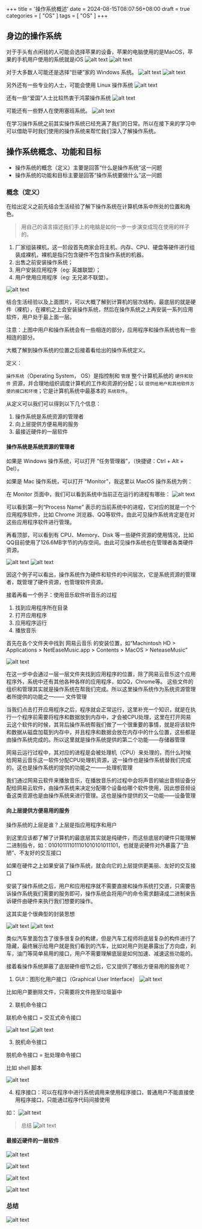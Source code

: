 +++
title = '操作系统概述'
date = 2024-08-15T08:07:56+08:00
draft = true
categories = [ "OS" ]
tags = [ "OS" ]
+++

## 身边的操作系统

对于手头有点闲钱的人可能会选择苹果的设备，苹果的电脑使用的是MacOS，苹果的手机用户使用的系统就是iOS
![alt text](image-15.png)
![alt text](image-16.png)

对于大多数人可能还是选择“巨硬”家的 Windows 系统。
![alt text](image-17.png)
![alt text](image-18.png)

另外还有一些专业的人士，可能会使用 Linux 操作系统
![alt text](image-25.png)

还有一些“爱国”人士比较热衷于鸿蒙操作系统
![alt text](image-19.png)

可能还有一些野人在使用塞班系统。
![alt text](image-20.png)

在学习操作系统之前其实操作系统已经充满了我们的日常。所以在接下来的学习中可以借助平时我们使用的操作系统来帮忙我们深入了解操作系统。

## 操作系统概念、功能和目标

* 操作系统的概念（定义）主要是回答“什么是操作系统”这一问题
* 操作系统的功能和目标主要是回答“操作系统要做什么”这一问题

### 概念（定义）

在给出定义之前先结合生活经验了解下操作系统在计算机体系中所处的位置和角色。

> 用自己的语言描述我们手上的电脑是如何一步一步演变成现在使用的样子的。

1. 厂家组装裸机，这一阶段首先商家会将主机、内存、CPU、硬盘等硬件进行组装成裸机，裸机是指只包含硬件不包含操作系统的机器。
2. 出售之前安装操作系统；
3. 用户安装应用程序（eg: 英雄联盟）；
4. 用户使用应用程序（eg: 无兄弟不联盟）。

![alt text](image-21.png)

结合生活经验以及上面图片，可以大概了解到计算机的层次结构，最底层的就是硬件（裸机），在裸机之上会安装操作系统，然后在操作系统之上再安装一系列应用软件，用户处于最上面一层。

注意：上图中用户和操作系统会有一些相连的部分，应用程序和操作系统也有一些相连的部分。

大概了解到操作系统的位置之后接着看给出的操作系统定义。

定义：

`操作系统`（Operating System， OS）是指控制和 `管理` 整个计算机系统的 `硬件和软件` 资源，并合理地组织调度计算机的工作和资源的分配；以 `提供给用户和其他软件方便的接口和环境`；它是计算机系统中最基本的 `系统软件`。

从定义可以我们可以得到以下几个信息：

1. 操作系统是系统资源的管理者
2. 向上层提供方便易用的服务
3. 最接近硬件的一层软件

#### 操作系统是系统资源的管理者

如果是 Windows 操作系统，可以打开 “任务管理器”，（快捷键：Ctrl + Alt + Del）。

如果是 Mac 操作系统，可以打开 “Monitor”，我这里以 MacOS 操作系统为例：

在 Monitor 页面中，我们可以看到系统中当前正在运行的进程有哪些：
![alt text](image-1.png)

可以看到第一列“Process Name” 表示的当前系统中的进程，它对应的就是一个个应用程序软件，比如 Chrome 浏览器、QQ等软件。由此可见操作系统肯定是在对这些应用程序软件进行管理。

再看顶部，可以看到有 CPU、Memory、Disk 等一些硬件资源的使用情况，比如QQ目前使用了126.6MB字节的内存空间。由此可见操作系统也在管理者各类硬件资源。

![alt text](image-22.png)
![alt text](image-23.png)

因这个例子可以看出，操作系统作为硬件和软件的中间层次，它是系统资源的管理者，既管理了硬件资源，也管理软件资源。

接着再看一个例子：使用音乐软件听音乐的过程

1. 找到应用程序所在目录
2. 打开应用程序
3. 应用程序运行
4. 播放音乐

首先在各个文件夹中找到 网易云音乐 的安装位置，如“Machintosh HD > Applications > NetEaseMusic.app > Contents > MacOS > NeteaseMusic”

![alt text](image-24.png)

在这一步中会通过一层一层文件夹找到应用程序的位置，除了网易云音乐这个应用程序外，系统中还有其他各种各样的应用程序，如QQ，Chrome等。
这些文件的组织和管理其实就是操作系统在帮我们完成。所以这里操作系统作为系统资源管理者所提供的功能之一—— 文件管理

当我们点击打开应用程序之后，程序就会正常运行，这里补充一个知识，就是在执行一个程序前需要将程序和数据放到内存中，才会被CPU处理，这里在打开网易云这个软件的时候，其背后操作系统帮我们做了一个很重要的事情，就是将该软件和数据从磁盘加载到内存中，并且程序和数据会放在内存中的什么位置，这些都是由操作系统完成的。所以这里就是操作系统提供的第二个功能——存储器管理

网易云运行过程中，其对应的进程是会被处理机（CPU）来处理的，而什么时候给网易云音乐这一软件分配CPU处理机资源，这一操作也是操作系统替我们完成的。这也是操作系统的提供的功能之一——处理机管理 

我们通过网易云软件来播放音乐，在播放音乐的过程中会将声音的输出音频设备分配给网易云软件，由操作系统来决定分配哪个设备给哪个软件使用，因此想音频设备这类资源也是由操作系统来进行管理。这也是操作提供的又一功能——设备管理

#### 向上层提供方便易用的服务

操作系统的上层是谁？上层是指应用程序和用户

到这里应该都了解了计算机的最底层其实就是纯硬件，而这些底层的硬件只能理解二进制指令，如：010101111011101010101011101，也就是说硬件对外暴露了“丑陋”、不友好的交互接口

如果在硬件之上如果安装了操作系统，就会向它的上层提供更美丽、友好的交互接口

安装了操作系统之后，用户和应用程序就不需要直接和操作系统打交道，只需要告诉操作系统我们需要的服务即可，操作系统会将用户的命令需求翻译成二进制来告诉硬件由硬件来执行我们想要的操作。

这其实是个很典型的封装思想

![alt text](image-5.png)
![alt text](image-6.png)

类似汽车里面包含了很多很复杂的构建，但是汽车工程师将底层复杂的构件进行了隐藏，最终展示给用户就是我们看到的汽车，比如对用户则是暴露出了方向盘，刹车，油门等简单易用的接口，用户不需要理解底层是如何加速、减速这些功能的。

接着看操作系统屏蔽了底层硬件细节之后，它又提供了哪些方便易用的服务呢？
1. GUI：图形化用户接口（Graphical User Interface）
![alt text](image-7.png)

比如用户要删除文件，只需要将文件拖至垃圾篓中

2. 联机命令接口

联机命令接口 = 交互式命令接口

![alt text](image-8.png)
![alt text](image-9.png)

3. 脱机命令接口

脱机命令接口 = 批处理命令接口

比如 shell 脚本

![alt text](image-10.png)

4. 程序接口：可以在程序中进行系统调用来使用程序接口，普通用户不能直接使用程序接口，只能通过程序代码间接使用

如：
![alt text](image-11.png)


> 总结
![alt text](image-12.png)







#### 最接近硬件的一层软件

![alt text](image-13.png)




![alt text](image.png)

![alt text](image-2.png)

![alt text](image-3.png)



### 总结
![alt text](image-14.png)




